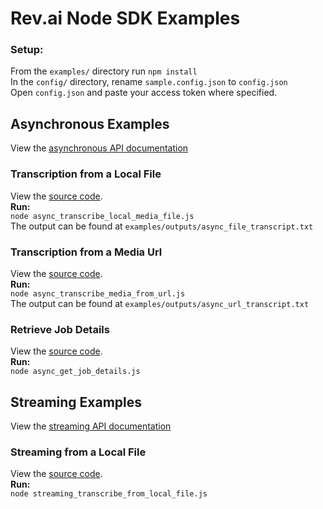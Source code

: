 # Rev.ai Node SDK Examples
### Setup:
From the `examples/` directory run `npm install`<br>
In the `config/` directory,  rename `sample.config.json` to `config.json`<br>
Open `config.json` and paste your access token where specified.

## Asynchronous Examples
View the [asynchronous API documentation](https://www.rev.ai/docs)
### Transcription from a Local File
View the [source code](https://github.com/revdotcom/revai-node-sdk/tree/develop/examples/async_transcribe_local_media_file.js).<br>
**Run:**<br>
`node async_transcribe_local_media_file.js`<br>
The output can be found at `examples/outputs/async_file_transcript.txt`

### Transcription from a Media Url
View the [source code](https://github.com/revdotcom/revai-node-sdk/tree/develop/examples/async_transcribe_media_from_url.js).<br>
**Run:**<br>
`node async_transcribe_media_from_url.js`<br>
The output can be found at `examples/outputs/async_url_transcript.txt`

### Retrieve Job Details
View the [source code](https://github.com/revdotcom/revai-node-sdk/tree/develop/examples/async_get_job_details.js).<br>
**Run:**<br>
`node async_get_job_details.js`

## Streaming Examples
View the [streaming API documentation](https://www.rev.ai/docs/streaming)
### Streaming from a Local File
View the [source code](https://github.com/revdotcom/revai-node-sdk/tree/develop/examples/streaming_transcribe_from_local_file.js).<br>
**Run:**<br>
`node streaming_transcribe_from_local_file.js`